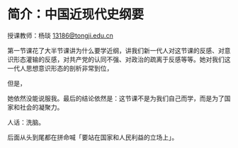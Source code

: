 # 简介：中国近现代史纲要

<T c="yellow" t="必修" />
<T c="red" t="考试" />
<T c="gray" t="学分 3.0" />

授课教师：杨琰 13186@tongji.edu.cn

第一节课花了大半节课讲为什么要学近纲，讲我们新一代人对这节课的反感、对意识形态灌输的反感，对共产党的认同不强、对政治的疏离于反感等等。她对我们这一代人思想意识形态的剖析非常到位，

但是，

她依然没能说服我。最后的结论依然是：这节课不是为我们自己而学，而是为了国家和社会的凝聚力。

人话：洗脑。

后面从头到尾都在拼命喊「要站在国家和人民利益的立场上」。
